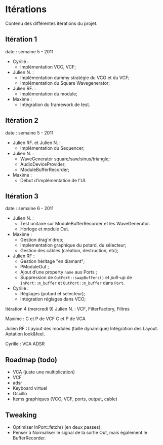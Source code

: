 Itérations
==========

Contenu des différentes itérations du projet.

Itération 1
-----------
date : semaine 5 - 2011

- Cyrille :
    - Implémentation VCO, VCF;
- Julien N. :
    - Implémentation dummy stratégie du VCO et du VCF;
    - Implémentation du Square Wavegenerator;
- Julien RF. :
    - Implémentation du module;
- Maxime :
    - Intégration du framework de test.

Itération 2
-----------
date : semaine 5 - 2011

- Julien RF. et Julien N. :
    - Implémentation du Sequencer;
- Julien N. :
    - WaveGenerator square/saw/sinus/triangle;
    - AudioDeviceProvider;
    - ModuleBufferRecorder;
- Maxime :
    - Début d'implémentation de l'UI.

Itération 3
-----------
date : semaine 6 - 2011

- Julien N. :
    - Test unitaire sur ModuleBufferRecorder et les WaveGenerator.
    - Horloge et module Out.
- Maxime :
    - Gestion drag'n'drop;
    - Implementation graphique du potard, du sélecteur;
    - Gestion des câbles (création, destruction, etc);
- Julien RF :
    - Gestion héritage "en diamant";
    - PModuleOut ;
    - Ajout d’une property `name` aux Ports ;
    - Suppression de `OutPort::swapBuffers()` et *pull-up* de `InPort::m_buffer` et `OutPort::m_buffer` dans `Port`.
- Cyrille :
    - Réglages (potard et selecteur);
    - Intégration réglages dans VCO;

Itération 4 (mercredi 9)
Julien N. :
VCF, FilterFactory, Filtres

Maxime :
C et P de VCF
C et P de VCA

Julien RF :
Layout des modules (taille dynamique)
Intégration des Layout.
Aptation look&feel.

Cyrille :
VCA
ADSR

Roadmap (todo)
---------
- VCA (juste une multiplication)
- VCF
- adsr
- Keyboard virtuel
- Oscillo
- Items graphiques (VCO, VCF, ports, output, cable)

Tweaking
----------
- Optimiser InPort::fetch() (en deux passes).
- Penser à Normaliser le signal de la sortie Out, mais également le BufferRecorder.